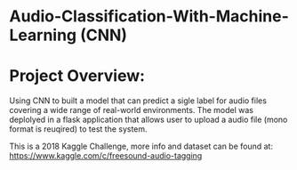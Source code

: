 # Audio-Classification-With-Machine-Learning (CNN)

# Project Overview:

Using CNN to built a model that can predict a sigle label for audio files covering a wide range of real-world environments. 
The model was deplolyed in a flask application that allows user to upload a audio file (mono format is reuqired) to test the system.

This is a 2018 Kaggle Challenge, more info and dataset can be found at:
https://www.kaggle.com/c/freesound-audio-tagging



